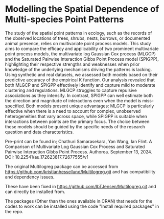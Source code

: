 # Modelling the Spatial Dependence of Multi-species Point Patterns

The study of the spatial point patterns in ecology, such as the records of the observed locations of trees, shrubs, nests, burrows, or documented animal presence, relies on multivariate point process models. This study aims to compare the efficacy and applicability of two prominent multivariate point process models, the multivariate log Gaussian Cox process (MLGCP) and the Saturated Pairwise Interaction Gibbs Point Process model (SPIGPP), highlighting their respective strengths and weaknesses when prior knowledge of the underlying mechanisms driving the patterns is lacking. Using synthetic and real datasets, we assessed both models based on their predictive accuracy of the empirical K function. Our analysis revealed that both MLGCP and SPIGPP effectively identify and capture mild to moderate clustering and regulations. MLGCP struggles to capture repulsive associations as they intensify. In contrast, SPIGPP can well estimate both the direction and magnitude of interactions even when the model is miss-specified. Both models present unique advantages: MLGCP is particularly effective when there is a need to account for complex, unobserved heterogeneities that vary across space, while SPIGPP is suitable when interactions between points are the primary focus. The choice between these models should be guided by the specific needs of the research question and data characteristics.

Pre-print can be found in;
Chathuri Samarasekara, Yan Wang, Ian Flint. A Comparison of Multivariate Log Gaussian Cox Process and Saturated Pairwise Interaction Gibbs Point Process. Authorea. September 13, 2024. DOI: 10.22541/au.172623817.72677555/v1


The original Multilogreg package can be accessed from https://github.com/kristianhessellund/Multilogreg.git and has compatibility and dependency issues. 

These have been fixed in https://github.com/IbTJensen/Multilogreg.git and can directly be installed from. 

The packages (Other than the ones available in CRAN) that needs for the codes to work can be installed using the code "Install required packages" in the repo.
